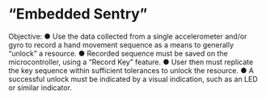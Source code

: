 # “Embedded Sentry”
Objective:
● Use the data collected from a single accelerometer and/or gyro to record a hand 
movement sequence as a means to generally “unlock” a resource.
● Recorded sequence must be saved on the microcontroller, using a “Record Key” 
feature.
● User then must replicate the key sequence within sufficient tolerances to unlock 
the resource.
● A successful unlock must be indicated by a visual indication, such as an LED or 
similar indicator.
